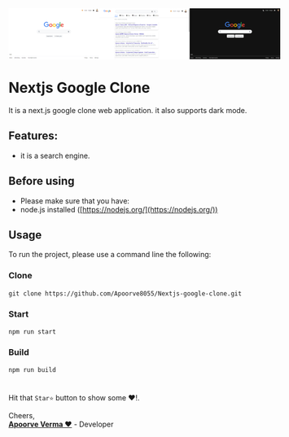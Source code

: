 <div style="display:flex; align:center">
<img src="https://github.com/Apoorve8055/Nextjs-google-clone/raw/main/Screenshot/1.png" height="100" width="220"/>

<img src="https://github.com/Apoorve8055/Nextjs-google-clone/raw/main/Screenshot/2.png" height="100" width="220"/>

<img src="https://github.com/Apoorve8055/Nextjs-google-clone/raw/main/Screenshot/3.png" height="100" width="220"/>
</div>


# Nextjs Google Clone

It is a next.js google clone web application. it also supports dark mode.
 
## Features:

* it is a search engine.
 ## Before using

-   Please make sure that you have:
-   node.js installed ([https://nodejs.org/](https://nodejs.org/))
## Usage

To run the project, please use a command line the following:

### Clone

```
git clone https://github.com/Apoorve8055/Nextjs-google-clone.git
```
### Start

```
npm run start
```

### Build
```
npm run build
```
#
Hit that  `Star⭐`  button to show some ❤️!.   

Cheers,  
<a href="https://apoorveverma.com">**Apoorve Verma ❤️**</a> - Developer



